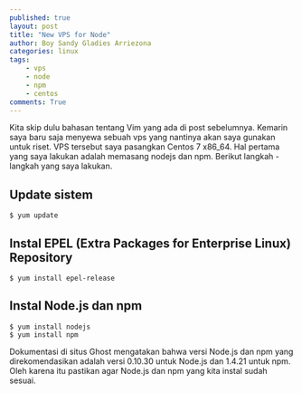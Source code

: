 ```yaml
---
published: true
layout: post
title: "New VPS for Node"
author: Boy Sandy Gladies Arriezona
categories: linux
tags:
    - vps
    - node
    - npm
    - centos
comments: True
---
```


Kita skip dulu bahasan tentang Vim yang ada di post sebelumnya. Kemarin saya baru saja menyewa sebuah vps yang nantinya akan saya gunakan untuk riset. VPS tersebut saya pasangkan Centos 7 x86_64. Hal pertama yang saya lakukan adalah memasang nodejs dan npm. Berikut langkah - langkah yang saya lakukan.

## Update sistem

``` shell
$ yum update
```

## Instal EPEL (Extra Packages for Enterprise Linux) Repository

``` shell
$ yum install epel-release
```

## Instal Node.js dan npm

``` shell
$ yum install nodejs
$ yum install npm
```

Dokumentasi di situs Ghost mengatakan bahwa versi Node.js dan npm yang direkomendasikan adalah versi 0.10.30 untuk Node.js dan 1.4.21 untuk npm. Oleh karena itu pastikan agar Node.js dan npm yang kita instal sudah sesuai.
